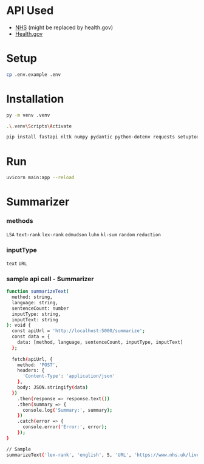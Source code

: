 # API Used
- <a href="https://developer.api.nhs.uk/nhs-api" target="_blank">NHS</a> (might be replaced by health.gov)
- <a href="https://health.gov/our-work/national-health-initiatives/health-literacy/consumer-health-content/free-web-content/apis-developers" target="_blank">Health.gov</a>

# Setup
```bash
cp .env.example .env
```

# Installation


```bash
py -m venv .venv
```

```bash
.\.venv\Scripts\Activate
```

```bash
pip install fastapi nltk numpy pydantic python-dotenv requests setuptools sumy uvicorn beautifulsoup4 lxml    
```

# Run
```bash
uvicorn main:app --reload
```

# Summarizer
### methods
`LSA`
`text-rank`
`lex-rank` 
`edmudson` 
`luhn`
`kl-sum`
`random`
`reduction`

### inputType
`text` `URL`
 
### sample api call - Summarizer

```bash
function summarizeText(
  method: string, 
  language: string, 
  sentenceCount: number 
  inputType: string, 
  inputText: string
): void {
  const apiUrl = 'http://localhost:5000/summarize';
  const data = {
    data: [method, language, sentenceCount, inputType, inputText]
  };
  
  fetch(apiUrl, {
    method: 'POST', 
    headers: {
      'Content-Type': 'application/json' 
    },
    body: JSON.stringify(data) 
  })
    .then(response => response.text()) 
    .then(summary => {
      console.log('Summary:', summary);
    })
    .catch(error => {
      console.error('Error:', error); 
    });
}

// Sample
summarizeText('lex-rank', 'english', 5, 'URL', 'https://www.nhs.uk/live-well/alcohol-advice/calculating-alcohol-units/');

```
